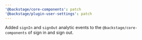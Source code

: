 ```yaml
---
'@backstage/core-components': patch
'@backstage/plugin-user-settings': patch
---
```


Added `signIn` and `signOut` analytic events to the `@backstage/core-components` of sign in and sign out.
